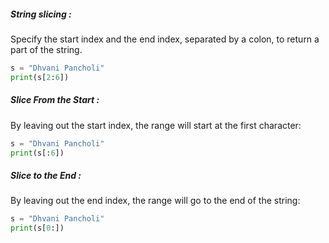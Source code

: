 ##### String slicing :

Specify the start index and the end index, separated by a colon, to return a part of the string.

```python
s = "Dhvani Pancholi"
print(s[2:6])
```
##### Slice From the Start :
By leaving out the start index, the range will start at the first character:
```python
s = "Dhvani Pancholi"
print(s[:6])
```

##### Slice to the End :
By leaving out the end index, the range will go to the end of the string:
```python
s = "Dhvani Pancholi"
print(s[0:])
```